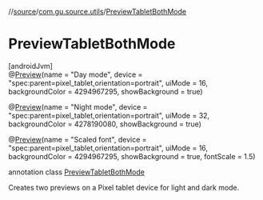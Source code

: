 //[source](../../../index.md)/[com.gu.source.utils](../index.md)/[PreviewTabletBothMode](index.md)

# PreviewTabletBothMode

[androidJvm]\
@[Preview](https://developer.android.com/reference/kotlin/androidx/compose/ui/tooling/preview/Preview.html)(name = &quot;Day mode&quot;, device = &quot;spec:parent=pixel_tablet,orientation=portrait&quot;, uiMode = 16, backgroundColor = 4294967295, showBackground = true)

@[Preview](https://developer.android.com/reference/kotlin/androidx/compose/ui/tooling/preview/Preview.html)(name = &quot;Night mode&quot;, device = &quot;spec:parent=pixel_tablet,orientation=portrait&quot;, uiMode = 32, backgroundColor = 4278190080, showBackground = true)

@[Preview](https://developer.android.com/reference/kotlin/androidx/compose/ui/tooling/preview/Preview.html)(name = &quot;Scaled font&quot;, device = &quot;spec:parent=pixel_tablet,orientation=portrait&quot;, uiMode = 16, backgroundColor = 4294967295, showBackground = true, fontScale = 1.5)

annotation class [PreviewTabletBothMode](index.md)

Creates two previews on a Pixel tablet device for light and dark mode.
